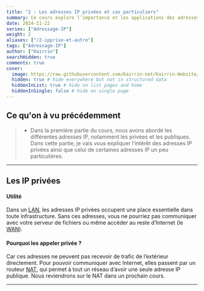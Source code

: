 ```yaml
---
title: "2 : Les adresses IP privées et cas particuliers"
summary: Ce cours explore l’importance et les applications des adresses IP privées et publiques à travers plusieurs exemples concrets. Vous apprendrez à distinguer leurs usages, leurs avantages, ainsi que leurs rôles respectifs dans les réseaux locaux et Internet.
date: 2024-11-22
series: ["Adressage-IP"]
weight: 2
aliases: ["/2-ipprive-et-autre"]
tags: ["Adressage-IP"]
author: ["Kairrin"]
searchHidden: true
comments: true
cover:
  image: https://raw.githubusercontent.com/Kairrin-net/Kairrin-Website/refs/heads/main/content/posts/adressage-ip/media/introduction.svg
  hidden: true # hide everywhere but not in structured data
  hiddenInList: true # hide on list pages and home
  hiddenInSingle: false # hide on single page
---
```


## Ce qu'on à vu précédemment

> - Dans la première partie du cours, nous avons abordé les différentes adresses IP, notamment les privées et les publiques. Dans cette partie, je vais vous expliquer l’intérêt des adresses IP privées ainsi que celui de certaines adresses IP un peu particulières.

---

## Les IP privées

#### Utilité

Dans un [LAN](https://www.cloudflare.com/fr-fr/learning/network-layer/what-is-a-lan/), les adresses IP privées occupent une place essentielle dans toute infrastructure. Sans ces adresses, vous ne pourriez pas communiquer avec votre serveur de fichiers ou même accéder au reste d’Internet (le [WAN](https://www.cloudflare.com/fr-fr/learning/network-layer/what-is-a-wan/)).

#### Pourquoi les appeler privée ?

Car ces adresses ne peuvent pas recevoir de trafic de l’extérieur directement. Pour pouvoir communiquer avec Internet, elles passent par un routeur [NAT](https://www.fortinet.com/fr/resources/cyberglossary/network-address-translation#:~:text=Définition%20de%20la%20traduction%20d,une%20seule%20adresse%20IP%20publique.), qui permet à tout un réseau d’avoir une seule adresse IP publique. Nous reviendrons sur le NAT dans un prochain cours.

---

